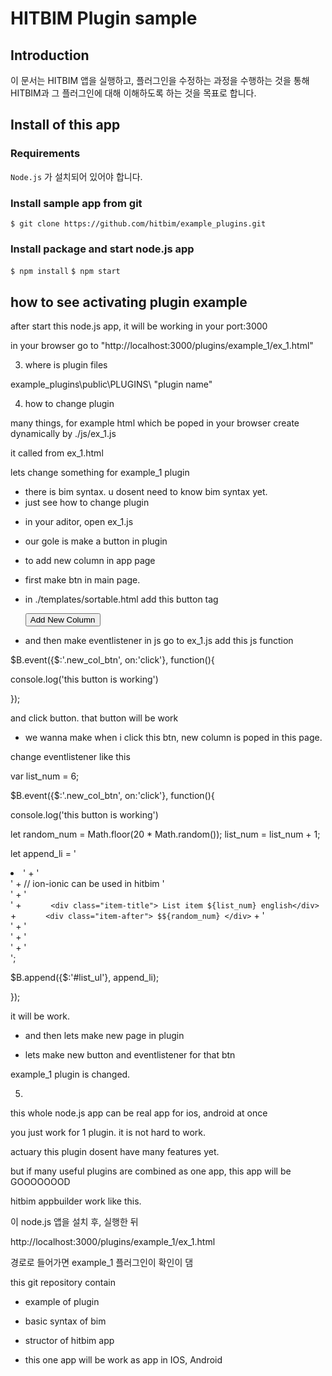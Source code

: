 # HITBIM Plugin sample

## Introduction
이 문서는 HITBIM 앱을 실행하고, 플러그인을 수정하는 과정을 수행하는 것을 통해 HITBIM과 그 플러그인에 대해 이해하도록 하는 것을 목표로 합니다.

## Install of this app

### Requirements

`Node.js` 가 설치되어 있어야 합니다.

### Install sample app from git
`$ git clone https://github.com/hitbim/example_plugins.git `

### Install package and start node.js app
`$ npm install`
`$ npm start`


## how to see activating plugin example

after start this node.js app, it will be working in your port:3000

in your browser go to "http://localhost:3000/plugins/example_1/ex_1.html"

3. where is plugin files

example_plugins\public\PLUGINS\ "plugin name"

4. how to change plugin

many things, for example html which be poped in your browser create dynamically 
by ./js/ex_1.js

it called from ex_1.html

lets change something for example_1 plugin

* there is bim syntax. u dosent need to know bim syntax yet.
* just see how to change plugin

- in your aditor, open ex_1.js

* our gole is make a button in plugin
* to add new column in app page



* first make btn in main page.
* in ./templates/sortable.html
add this button tag

  <div class="align_center">
    <button class="new_col_btn col button button-large button-fill">
      Add New Column
    </button>
  </div>


* and then make eventlistener in js
go to ex_1.js
add this js function

$B.event({$:'.new_col_btn', on:'click'}, function(){

  console.log('this button is working')

});

and click button.
that button will be work


* we wanna make 
when i click this btn,
new column is poped in this page.

change eventlistener like this

var list_num = 6;

$B.event({$:'.new_col_btn', on:'click'}, function(){

  console.log('this button is working')

  let random_num = Math.floor(20 * Math.random());
  list_num = list_num + 1;

  let append_li = '<li>' +
    '  <div class="item-content">' +
    // ion-ionic can be used in hitbim
    '    <div class="item-media"><i class="icon ion-gear-a"></i></div>' +
    '    <div class="item-inner">' +
    `      <div class="item-title"> List item ${list_num} english</div>` +
    `      <div class="item-after"> $${random_num} </div>` +
    '    </div>' +
    '  </div>' +
    '  <div class="sortable-handler"></div>' +
    '</li>';

  $B.append({$:'#list_ul'}, append_li);

});

it will be work.



* and then lets make new page in plugin

* lets make new button and eventlistener for that btn












example_1 plugin is changed.



5. 

this whole node.js app can be real app for ios, android at once

you just work for 1 plugin. it is not hard to work.

actuary this plugin dosent have many features yet.

but if many useful plugins are combined as one app, this app will be GOOOOOOOD

hitbim appbuilder work like this.







이 node.js 앱을 설치 후, 실행한 뒤

http://localhost:3000/plugins/example_1/ex_1.html

경로로 들어가면 example_1 플러그인이 확인이 댐





this git repository contain
- example of plugin

- basic syntax of bim

- structor of hitbim app

- this one app will be work as app in IOS, Android